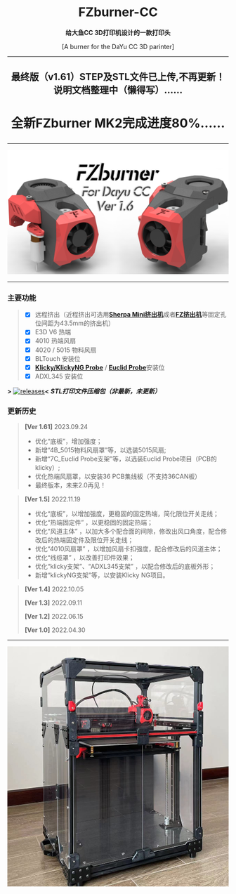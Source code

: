 <h1 align="center">FZburner-CC</h1>

**<p align="center">给大鱼CC 3D打印机设计的一款打印头</p>**
<p align="center">[A burner for the DaYu CC 3D parinter]</p>

 ---
## **<p align="center">最终版（v1.61）STEP及STL文件已上传,不再更新！说明文档整理中（懒得写）……</p>**
# <p align="center">全新FZburner MK2完成进度80%……</p>

 ---
 
![FZburner-CC](Images-效果图/FZburner-CC.png)
 
 ---
  
### 主要功能
> - [x] 远程挤出（近程挤出可选用[**Sherpa Mini挤出机**](https://github.com/Annex-Engineering/Sherpa_Mini-Extruder)或者[**FZ挤出机**](https://github.com/FZaii/FZ-Extruder)等固定孔位间距为43.5mm的挤出机）
> - [x] E3D V6 热端
> - [x] 4010 热端风扇
> - [x] 4020 / 5015 物料风扇
> - [x] BLTouch 安装位
> - [x] [**Klicky/KlickyNG Probe**](https://github.com/jlas1/Klicky-Probe) / [**Euclid Probe**](https://github.com/nionio6915/Euclid_Probe)安装位
> - [x] ADXL345 安装位
 
**>** [![releases](https://img.shields.io/github/v/release/FZaii/FZburner-CC)](https://github.com/FZaii/FZburner-CC/releases)**<**    ***STL打印文件压缩包（非最新，未更新）***
### 更新历史

> **[Ver 1.61]** 2023.09.24
> - 优化“底板”，增加强度；
> - 新增“4B_5015物料风扇罩”等，以选装5015风扇;
> - 新增“7C_Euclid Probe支架”等，以选装Euclid Probe项目（PCB的klicky）;
> - 优化热端风扇罩，以安装36 PCB集线板（不支持36CAN板）
> - 最终版本，未来2.0再见！

> **[Ver 1.5]** 2022.11.19  
> - 优化“底板”，以增加强度，更稳固的固定热端，简化限位开关走线；
> - 优化“热端固定件” ，以更稳固的固定热端；
> - 优化“风道主体” ，以加大多个配合面的间隙，修改出风口角度，配合修改后的热端固定件及限位开关走线；
> - 优化“4010风扇罩” ，以增加风扇卡扣强度，配合修改后的风道主体；
> - 优化“线缆罩” ，以改善打印件效果；
> - 优化“klicky支架”、“ADXL345支架” ，以配合修改后的底板外形；
> - 新增“klickyNG支架”等，以安装Klicky NG项目。
 
> **[Ver 1.4]** 2022.10.05
> 
> **[Ver 1.3]** 2022.09.11
> 
> **[Ver 1.2]** 2022.06.15
> 
> **[Ver 1.0]** 2022.04.30

 ---
 
![CC_FZai](Images-效果图/Dayu-CC_FZai.jpg)
